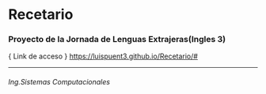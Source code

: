 # Recetario


### Proyecto de la Jornada de Lenguas Extrajeras(Ingles 3)


{ Link de acceso } <https://luispuent3.github.io/Recetario/#>

---

###### Ing.Sistemas Computacionales


